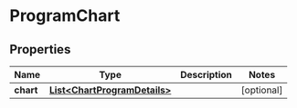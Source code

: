 
# ProgramChart

## Properties
Name | Type | Description | Notes
------------ | ------------- | ------------- | -------------
**chart** | [**List&lt;ChartProgramDetails&gt;**](ChartProgramDetails.md) |  |  [optional]



